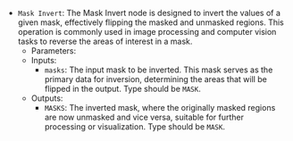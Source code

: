 - `Mask Invert`: The Mask Invert node is designed to invert the values of a given mask, effectively flipping the masked and unmasked regions. This operation is commonly used in image processing and computer vision tasks to reverse the areas of interest in a mask.
    - Parameters:
    - Inputs:
        - `masks`: The input mask to be inverted. This mask serves as the primary data for inversion, determining the areas that will be flipped in the output. Type should be `MASK`.
    - Outputs:
        - `MASKS`: The inverted mask, where the originally masked regions are now unmasked and vice versa, suitable for further processing or visualization. Type should be `MASK`.
